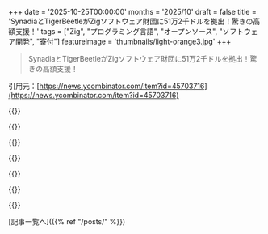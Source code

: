 +++
date = '2025-10-25T00:00:00'
months = '2025/10'
draft = false
title = 'SynadiaとTigerBeetleがZigソフトウェア財団に51万2千ドルを拠出！驚きの高額支援！'
tags = ["Zig", "プログラミング言語", "オープンソース", "ソフトウェア開発", "寄付"]
featureimage = 'thumbnails/light-orange3.jpg'
+++

> SynadiaとTigerBeetleがZigソフトウェア財団に51万2千ドルを拠出！驚きの高額支援！

引用元：[https://news.ycombinator.com/item?id=45703716](https://news.ycombinator.com/item?id=45703716)




{{<matomeQuote body="TigerBeetleのブログがめちゃくちゃ良いから読んでみて！この記事と関連してるよ。→ https://tigerbeetle.com/blog/2025-10-25-synadia-and-tigerbee..." userName="derekcollison" createdAt="2025/10/25 13:30:24" color="#45d325">}}




{{<matomeQuote body="あの投稿にはもっと情報があるみたいだから、コメントをhttps://news.ycombinator.com/item?id=45703926に統合したよ。" userName="dang" createdAt="2025/10/25 19:36:44" color="">}}




{{<matomeQuote body="ポイントとかアップ投票も統合した方がいいんじゃないかな？" userName="collinmanderson" createdAt="2025/10/27 15:42:01" color="">}}




{{<matomeQuote body="今のところ、それらは大体運任せにしてるんだ。そんなに重要じゃないって思ってるからね。<br>長期的には、同じ記事を複数の人が投稿しちゃう問題を解決するために、カルマ共有システムを作る計画があるよ。" userName="dang" createdAt="2025/10/27 20:50:51" color="#ff33a1">}}




{{<matomeQuote body="Derek、ありがとう！君と一緒にできて本当に嬉しいよ。" userName="jorangreef" createdAt="2025/10/25 13:36:57" color="">}}




{{<matomeQuote body="最近、会社で基盤サービスのリライトにTigerBeetleを導入するように推したんだけど、今のところ、その経験にめちゃくちゃ満足してるよ。" userName="0xCAP" createdAt="2025/10/25 20:59:03" color="#785bff">}}




{{<matomeQuote body="これって、Googleが2025年にRust Foundationに寄付した額より多いんだね（2024年には100万ドル寄付してたけど）。" userName="comonoid" createdAt="2025/10/26 14:22:22" color="#45d325">}}



[記事一覧へ]({{% ref "/posts/" %}})
